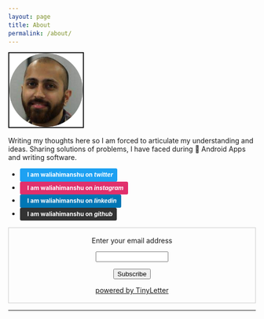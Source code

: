 ```yaml
---
layout: page
title: About
permalink: /about/
---
```


<p><a href="/about/"><img class= "img-circle" src="/assets/me.png" alt="Himanshu Walia" width ="150px" border="2"  />
</a></p>


Writing my thoughts here so I am forced to articulate my understanding and ideas. Sharing solutions of problems, I have faced during 👷 Android Apps and writing software.


* <a style="background-color:#1da1f2;color:white;text-decoration:none;padding:4px 6px;font-family:-apple-system, BlinkMacSystemFont, &quot;San Francisco&quot;, &quot;Helvetica Neue&quot;, Helvetica, Ubuntu, Roboto, Noto, &quot;Segoe UI&quot;, Arial, sans-serif;font-size:12px;font-weight:bold;line-height:1.2;display:inline-block;border-radius:3px" href="https://twitter.com/waliahimanshu" target="_blank" rel="noopener noreferrer" title="Down"><span style="display:inline-block;padding:2px 3px"></span><span style="display:inline-block;padding:2px 3px">I am <b>waliahimanshu</b> on <i>twitter</i></span></a>
* <a style="background-color:#E1306C;color:white;text-decoration:none;padding:4px 6px;font-family:-apple-system, BlinkMacSystemFont, &quot;San Francisco&quot;, &quot;Helvetica Neue&quot;, Helvetica, Ubuntu, Roboto, Noto, &quot;Segoe UI&quot;, Arial, sans-serif;font-size:12px;font-weight:bold;line-height:1.2;display:inline-block;border-radius:3px" href="https://www.instagram.com/waliahimanshu/" target="_blank" rel="noopener noreferrer" title="Down"><span style="display:inline-block;padding:2px 3px"></span><span style="display:inline-block;padding:2px 3px">I am <b>waliahimanshu</b> on <i>instagram</i></span></a>
* <a style="background-color:#0077B5;color:white;text-decoration:none;padding:4px 6px;font-family:-apple-system, BlinkMacSystemFont, &quot;San Francisco&quot;, &quot;Helvetica Neue&quot;, Helvetica, Ubuntu, Roboto, Noto, &quot;Segoe UI&quot;, Arial, sans-serif;font-size:12px;font-weight:bold;line-height:1.2;display:inline-block;border-radius:3px" href="https://www.linkedin.com/in/waliahimanshu" target="_blank" rel="noopener noreferrer" title="Down"><span style="display:inline-block;padding:2px 3px"></span><span style="display:inline-block;padding:2px 3px">I am <b>waliahimanshu</b> on <i>linkedin</i></span></a>
* <a style="background-color:#333;color:white;text-decoration:none;padding:4px 6px;font-family:-apple-system, BlinkMacSystemFont, &quot;San Francisco&quot;, &quot;Helvetica Neue&quot;, Helvetica, Ubuntu, Roboto, Noto, &quot;Segoe UI&quot;, Arial, sans-serif;font-size:12px;font-weight:bold;line-height:1.2;display:inline-block;border-radius:3px" href="https://github.com/waliahimanshu" target="_blank" rel="noopener noreferrer" title="Down"><span style="display:inline-block;padding:2px 3px"></span><span style="display:inline-block;padding:2px 3px">I am <b>waliahimanshu</b> on <i>github</i></span></a>


 <form style="border:1px solid #ccc;padding:3px;text-align:center;" action="https://tinyletter.com/waliahimanshu" method="post" target="popupwindow" onsubmit="window.open('https://tinyletter.com/waliahimanshu', 'popupwindow', 'scrollbars=yes,width=800,height=600');return true"><p><label for="tlemail">Enter your email address</label></p><p><input type="text" style="width:140px" name="email" id="tlemail" /></p><input type="hidden" value="1" name="embed"/><input type="submit" value="Subscribe" /><p><a href="https://tinyletter.com" target="_blank">powered by TinyLetter</a></p></form>
         

<hr>











